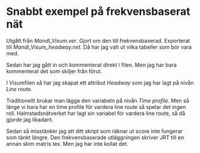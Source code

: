 # Snabbt exempel på frekvensbaserat nät
Utgått från _Mandl_Visum.ver_.
Gjort om den till frekvensbaserad.
Exporterat till _Mandl_Visum_headway.net_. Då har jag valt ut vilka tabeller som bör vara med.

Sedan har jag gått in och kommenterat direkt i filen.
Men jag har bara kommenterat det som skiljer från förut.

I Visumfilen så har jag skapat ett attribut _Headway_ som jag har lagt på nivån _Line route_.

Traditionellt brukar man lägga den variabeln på nivån _Time profile_. Men så länge vi bara har en time profile för vardera line route så spelar det ingen roll. Halmstadsnätverket har lagt sin variabel för vardera line route, så då gjorde jag likadant.

Sedan så misstänker jag att ditt skript som räknar ut score inte fungerar som tänkt längre. Den frekvensbaserade utläggningen skriver JRT till en annan skim matris tex. Men jag har inte kollat det. 

